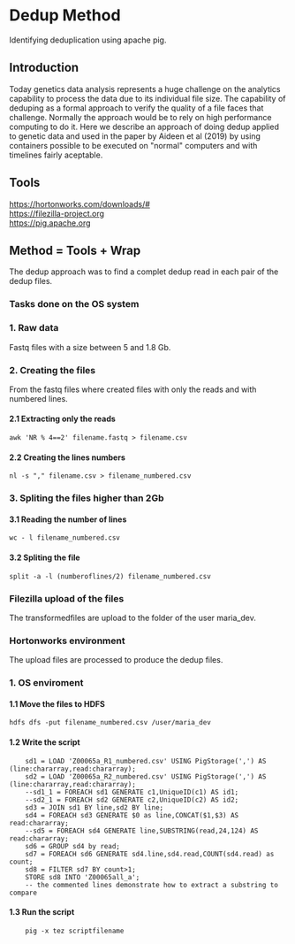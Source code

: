 # Dedup Method
Identifying deduplication using apache pig.
## Introduction
Today genetics data analysis represents a huge challenge on the analytics capability to process the data due to its individual file size. The capability of deduping as a formal approach to verify the quality of a file faces that challenge. Normally the approach would be to rely on high performance computing to do it. Here we describe an approach of doing dedup applied to genetic data and used in the paper by Aideen et al (2019) by using containers possible to be executed on "normal" computers and with timelines fairly aceptable.
## Tools
https://hortonworks.com/downloads/# \
https://filezilla-project.org \
https://pig.apache.org  
## Method = Tools + Wrap
The dedup approach was to find a complet dedup read in each pair of the dedup files.
### Tasks done on the OS system
### 1. Raw data
Fastq files with a size between 5 and 1.8 Gb.
### 2. Creating the files
From the fastq files where created files with only the reads and with numbered lines.
#### 2.1 Extracting only the reads
    awk 'NR % 4==2' filename.fastq > filename.csv
#### 2.2 Creating the lines numbers
    nl -s "," filename.csv > filename_numbered.csv
### 3. Spliting the files higher than 2Gb
#### 3.1 Reading the number of lines
    wc - l filename_numbered.csv
#### 3.2 Spliting the file
    split -a -l (numberoflines/2) filename_numbered.csv
    
### Filezilla upload of the files
The transformedfiles are upload to the folder of the user maria_dev.

### Hortonworks environment
The upload files are processed to produce the dedup files.
### 1. OS enviroment
#### 1.1 Move the files to HDFS
    hdfs dfs -put filename_numbered.csv /user/maria_dev
#### 1.2 Write the script
        sd1 = LOAD 'Z00065a_R1_numbered.csv' USING PigStorage(',') AS (line:chararray,read:chararray);
        sd2 = LOAD 'Z00065a_R2_numbered.csv' USING PigStorage(',') AS (line:chararray,read:chararray);
        --sd1_1 = FOREACH sd1 GENERATE c1,UniqueID(c1) AS id1;
        --sd2_1 = FOREACH sd2 GENERATE c2,UniqueID(c2) AS id2;
        sd3 = JOIN sd1 BY line,sd2 BY line;
        sd4 = FOREACH sd3 GENERATE $0 as line,CONCAT($1,$3) AS read:chararray;
        --sd5 = FOREACH sd4 GENERATE line,SUBSTRING(read,24,124) AS read:chararray;
        sd6 = GROUP sd4 by read;
        sd7 = FOREACH sd6 GENERATE sd4.line,sd4.read,COUNT(sd4.read) as count;
        sd8 = FILTER sd7 BY count>1;
        STORE sd8 INTO 'Z00065all_a';
        -- the commented lines demonstrate how to extract a substring to compare
#### 1.3 Run the script
        pig -x tez scriptfilename
